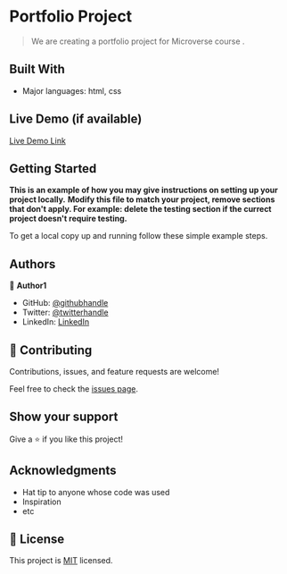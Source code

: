 # Portfolio Project

> We are creating a portfolio project for Microverse course .


## Built With

- Major languages: html, css

## Live Demo (if available)

[Live Demo Link](https://livedemo.com)


## Getting Started

**This is an example of how you may give instructions on setting up your project locally.**
**Modify this file to match your project, remove sections that don't apply. For example: delete the testing section if the currect project doesn't require testing.**


To get a local copy up and running follow these simple example steps.

## Authors

👤 **Author1**

- GitHub: [@githubhandle](https://github.com/jaferIdrees)
- Twitter: [@twitterhandle](https://twitter.com/@jafer_l)
- LinkedIn: [LinkedIn](https://linkedin.com/in/linkedin.com/in/ja-fer-yousef-20950840)


## 🤝 Contributing

Contributions, issues, and feature requests are welcome!

Feel free to check the [issues page](../../issues/).

## Show your support

Give a ⭐️ if you like this project!

## Acknowledgments

- Hat tip to anyone whose code was used
- Inspiration
- etc

## 📝 License

This project is [MIT](./MIT.md) licensed.
